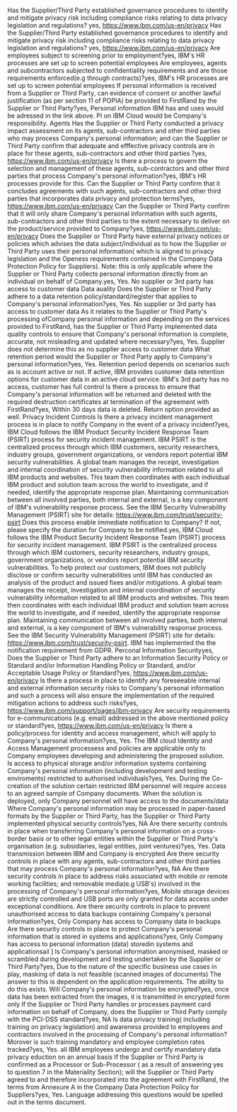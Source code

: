 Has the Supplier/Third Party established governance procedures to identify and mitigate privacy risk including compliance risks relating to data privacy legislation and regulations?  yes, https://www.ibm.com/us-en/privacy Has the Supplier/Third Party established governance procedures to identify and mitigate privacy risk including compliance risks relating to data privacy legislation and regulations?  yes, https://www.ibm.com/us-en/privacy Are employees subject to screening prior to employment?yes, IBM's HR processes are set up to screen potential employees Are employees, agents and subcontractors subjected to confidentiality requirements  and are those requirements enforced(e.g through contracts)?yes, IBM's HR processes are set up to screen potential employees If personal information is received from a Supplier or Third Party, can evidence of consent or another lawful justification (as per section 11 of POPIA) be provided to FirstRand by the Supplier or Third Party?yes, Personal information IBM has and uses would be adressed in the link above.  PI on IBM Cloud would be Company's responsibility.   Agents Has the Supplier or Third Party conducted a privacy impact assessment on its agents, sub-contractors and other third parties who may process Company's personal information; and can the Supplier or Third Party confirm that adequate and efffective privacy controls are in place for these agents, sub-contractors and other third parties ?yes, https://www.ibm.com/us-en/privacy Is there a process to govern the selection and management of these agents, sub-contractors and other third parties that process Company's personal information?yes, IBM's HR processes provide for this.   Can the Supplier or Third Party confirm that it concludes agreements with such agents, sub-contractors and other third parties that incorporates data privacy and protection terms?yes, https://www.ibm.com/us-en/privacy Can the Supplier or Third Party confirm that it will only share Company's personal information with such agents, sub-contractors and other third parties to the extent necessary to deliver on the product/service provided to Company?yes, https://www.ibm.com/us-en/privacy Does the Supplier or Third Party have external privacy notices or policies which advises the data subject/individual as to how the Supplier or Third Party uses their personal information( which is aligned to privacy legislation and the  Openess  requirements contained in the Company Data Protection Policy for Suppliers). Note: this is only applicable where the Supplier or Third Party collects personal information directly from an individual on behalf of Company.yes, Yes.  No supplier or 3rd party has access to customer data Data auality Does the Supplier or Third Party adhere to a data retention policy/standard/register that applies to Company's personal information?yes, Yes.  No supplier or 3rd party has access to customer data As it relates to the Supplier or Third Party's processing ofCompany personal information and depending on the services provided to FirstRand, has the Supplier or Third Party implemented data quality controls to ensure that Company's personal information is complete, accurate, not misleading and updated where necessary?yes, Yes.  Supplier does not determine this as no supplier access to customer data  What retention period would the Supplier or Third Party apply to Company's personal information?yes, Yes. Retention period depends on scenarios such as is account active or not.  If active, IBM provides customer data retention options for customer data in an active cloud service.   IBM's 3rd party has no access, customer has full control  Is there a process to ensure that Company's personal information will be returned and deleted with the required destruction certificates at termination of the agreement with FirstRand?yes, Within 30 days data is deleted.  Return option provided as well. Privacy Incident Controls  Is there a privacy incident management process is in place to notify Company in the event of a privacy incident?yes, IBM Cloud follows the IBM Product Security Incident Response Team (PSIRT) process for security incident management. IBM PSIRT is the centralized process through which IBM customers, security researchers, industry groups, government organizations, or vendors report potential IBM security vulnerabilities. A global team manages the receipt, investigation and internal coordination of security vulnerability information related to all IBM products and websites. This team then coordinates with each individual IBM product and solution team across the world to investigate, and if needed, identify the appropriate response plan. Maintaining communication between all involved parties, both internal and external, is a key component of IBM's vulnerability response process. See the IBM Security Vulnerability Management (PSIRT) site for details: https://www.ibm.com/trust/security-psirt   Does this process enable immediate notification to Company? If not, please specify the duration for Company to be notified.yes, IBM Cloud follows the IBM Product Security Incident Response Team (PSIRT) process for security incident management. IBM PSIRT is the centralized process through which IBM customers, security researchers, industry groups, government organizations, or vendors report potential IBM security vulnerabilities. To help protect our customers, IBM does not publicly disclose or confirm security vulnerabilities until IBM has conducted an analysis of the product and issued fixes and/or mitigations. A global team manages the receipt, investigation and internal coordination of security vulnerability information related to all IBM products and websites. This team then coordinates with each individual IBM product and solution team across the world to investigate, and if needed, identify the appropriate response plan. Maintaining communication between all involved parties, both internal and external, is a key component of IBM's vulnerability response process. See the IBM Security Vulnerability Management (PSIRT) site for details: https://www.ibm.com/trust/security-psirt. IBM has implemented the the notification requirement from GDPR.    Perconal Information Securityyes,  Does the Supplier or Third Party adhere to an Information Security Policy or Standard and/or Information Handling Policy or Standard, and/or Acceptable Usage Policy or Standard?yes, https://www.ibm.com/us-en/privacy Is there a process in place to identify any foreseeable internal and external information security risks to Company's personal information and such a process will also ensure the implementation of the required mitigation actions to address such risks?yes, https://www.ibm.com/support/pages/ibm-privacy Are security requirements for e-communications (e.g. email) addressed in the above mentioned policy or standard?yes, https://www.ibm.com/us-en/privacy Is there a policy/process for identity and access management, which will apply to Company's personal information?yes, Yes. The IBM cloud Identity and Access Management processess and policies are applicable only to Company employees developing and administering the proposed solution.  Is access to physical storage and/or information systems containing Company's personal information (including development and testing enviroments) restricted to authorised individuals?yes, Yes. During the Co-creation of the solution certain restricted  IBM personnel will require access to an agreed sample of Company documents. When the solution is deployed, only Company personnel will have access to the documents/data Where Company's personal information may be processed in paper-based formats by the Supplier or Third Party, has the Supplier or Third Party implemented physical security controls?yes, NA Are there security controls in place when transferring Company's personal information on a cross-border basis or to other legal entities within the Supplier or Third Party's organisation (e.g. subsidiaries, legal entities, joint ventures)?yes, Yes. Data transmission between IBM and Company is encrypted Are there security controls in place with any agents, sub-contractors and other third parties that may process Company's personal information?yes, NA Are there security controls in place to address risks associated with mobile or remote working facilities; and removable media(e.g USB's) involved in the processing of Company's personal information?yes, Mobile storage devices are strictly controlled and USB ports are only granted for data access under exceptional conditions. Are there security controls in place to prevent unauthorised access to data backups containing Company's personal information?yes, Only Company has access to Company data in backups Are there security controls in place to protect Company's personal information that is stored in systems and applications?yes, Only Company has access to personal information (data) storedin systems and applicationsail ]  Is Company's personal information anonymised, masked or scrambled during development and testing undertaken by the Supplier or Third Party?yes, Due to the nature of the specific business use cases in play, masking of data is not feasible (scanned images of documents) The answer to this is dependent on the application requirements.  The ability to do this exists.  Will Company's personal information be encrypted?yes, once data has been extracted from the images, it is transmitted in encrypted form only If the Supplier or Third Party handles or processes payment card information on behalf of Company, does the Supplier or Third Party comply with the PCI-DSS standard?yes, NA Is data privacy training( including training on privacy legislation) and awareness provided to employees and contractors involved in the processing of Company's personal information? Morover is such training mandatory and employee completion rates tracked?yes, Yes. all IBM employees undergo and certify mandatory data privacy eduction on an annual basis If the Supplier or Third Party is confirmed as a  Processor  or  Sub-Processor ( as a result of answering  yes  to question 7 in the Materiality Section); will the Supplier or Third Party agreed to and therefore incorporated into the agreement with FirstRand, the terms from Annexure A in the Company Data Protection Policy for Suppliers?yes, Yes. Language addressing this questions would be spelled out in the terms document.